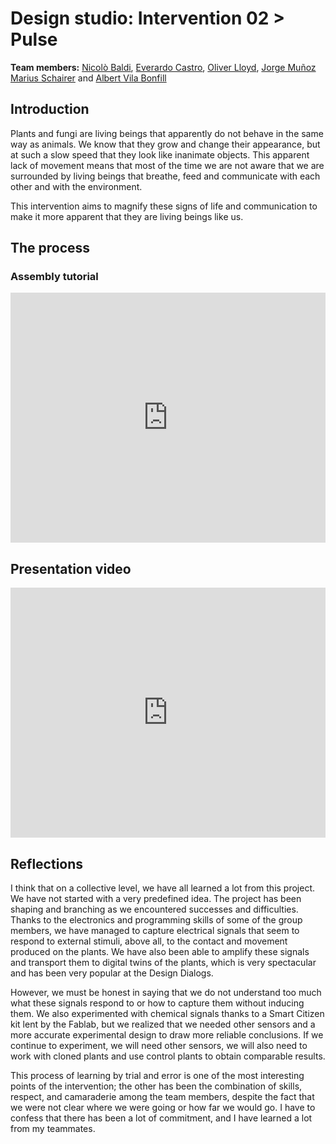 # Design studio: **Intervention 02 > Pulse**

**Team members:**
[Nicolò Baldi](https://niente010.github.io/MDEF_website/#welcome),
[Everardo Castro](https://everardocastro.github.io/mdef1/),
[Oliver Lloyd](https://oliver-lloyd-mdef.github.io/Oliver-MDEF-Portfolio/),
[Jorge Muñoz](https://jmuozan.github.io/mdef-website/)
[Marius Schairer](https://marius-schairer.github.io/MDEF_Documentation/)
and [Albert Vila Bonfill](https://avilabon.github.io/MDEF_Albert/)

## Introduction
Plants and fungi are living beings that apparently do not behave in the same way as animals. We know that they grow and change their appearance, but at such a slow speed that they look like inanimate objects. This apparent lack of movement means that most of the time we are not aware that we are surrounded by living beings that breathe, feed and communicate with each other and with the environment.

This intervention aims to magnify these signs of life and communication to make it more apparent that they are living beings like us.

## The process

### Assembly tutorial
<iframe width="100%" height="400" src="https://www.youtube.com/embed/3a1IpfX1REI?si=D560aR1v3MbA_QjG" title="YouTube video player" frameborder="0" allow="accelerometer; autoplay; clipboard-write; encrypted-media; gyroscope; picture-in-picture; web-share" allowfullscreen></iframe>

## Presentation video

<iframe width="100%" height="400" src="https://www.youtube.com/embed/v7DfLnNG7B8?si=9cJcqU8BZgHcVJUl" title="YouTube video player" frameborder="0" allow="accelerometer; autoplay; clipboard-write; encrypted-media; gyroscope; picture-in-picture; web-share" allowfullscreen></iframe>


## Reflections

I think that on a collective level, we have all learned a lot from this project. We have not started with a very predefined idea. The project has been shaping and branching as we encountered successes and difficulties. Thanks to the electronics and programming skills of some of the group members, we have managed to capture electrical signals that seem to respond to external stimuli, above all, to the contact and movement produced on the plants. We have also been able to amplify these signals and transport them to digital twins of the plants, which is very spectacular and has been very popular at the Design Dialogs.

However, we must be honest in saying that we do not understand too much what these signals respond to or how to capture them without inducing them. We also experimented with chemical signals thanks to a Smart Citizen kit lent by the Fablab, but we realized that we needed other sensors and a more accurate experimental design to draw more reliable conclusions. If we continue to experiment, we will need other sensors, we will also need to work with cloned plants and use control plants to obtain comparable results.

This process of learning by trial and error is one of the most interesting points of the intervention; the other has been the combination of skills, respect, and camaraderie among the team members, despite the fact that we were not clear where we were going or how far we would go. I have to confess that there has been a lot of commitment, and I have learned a lot from my teammates.

